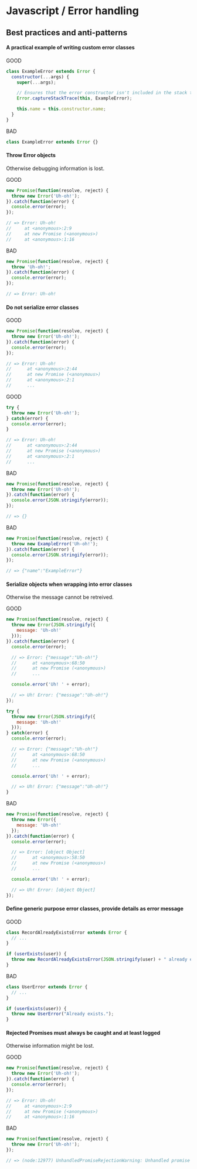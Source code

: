 # Javascript / Error handling

## Best practices and anti-patterns

#### A practical example of writing custom error classes

GOOD

```js
class ExampleError extends Error {
  constructor(...args) {
    super(...args);

    // Ensures that the error constructor isn't included in the stack trace.
    Error.captureStackTrace(this, ExampleError);

    this.name = this.constructor.name;
  }
}
```

BAD

```js
class ExampleError extends Error {}
```

#### Throw Error objects

Otherwise debugging information is lost.

GOOD

```js
new Promise(function(resolve, reject) {
  throw new Error('Uh-oh!');
}).catch(function(error) {
  console.error(error);
});

// => Error: Uh-oh!
//     at <anonymous>:2:9
//     at new Promise (<anonymous>)
//     at <anonymous>:1:16
```

BAD

```js
new Promise(function(resolve, reject) {
  throw 'Uh-oh!';
}).catch(function(error) {
  console.error(error);
});

// => Error: Uh-oh!
```

#### Do not serialize error classes

GOOD

```js
new Promise(function(resolve, reject) {
  throw new Error('Uh-oh!');
}).catch(function(error) {
  console.error(error);
});

// => Error: Uh-oh!
//      at <anonymous>:2:44
//      at new Promise (<anonymous>)
//      at <anonymous>:2:1
//      ...
```

GOOD

```js
try {
  throw new Error('Uh-oh!');
} catch(error) {
  console.error(error);
}

// => Error: Uh-oh!
//      at <anonymous>:2:44
//      at new Promise (<anonymous>)
//      at <anonymous>:2:1
//      ...
```

BAD

```js
new Promise(function(resolve, reject) {
  throw new Error('Uh-oh!');
}).catch(function(error) {
  console.error(JSON.stringify(error));
});

// => {}
```

BAD

```js
new Promise(function(resolve, reject) {
  throw new ExampleError('Uh-oh!');
}).catch(function(error) {
  console.error(JSON.stringify(error));
});

// => {"name":"ExampleError"}
```

#### Serialize objects when wrapping into error classes

Otherwise the message cannot be retreived.

GOOD

```js
new Promise(function(resolve, reject) {
  throw new Error(JSON.stringify({
    message: 'Uh-oh!'
  }));
}).catch(function(error) {
  console.error(error);

  // => Error: {"message":"Uh-oh!"}
  //      at <anonymous>:68:50
  //      at new Promise (<anonymous>)
  //      ...

  console.error('Uh! ' + error);

  // => Uh! Error: {"message":"Uh-oh!"}
});
```

```js
try {
  throw new Error(JSON.stringify({
    message: 'Uh-oh!'
  }));
} catch(error) {
  console.error(error);

  // => Error: {"message":"Uh-oh!"}
  //      at <anonymous>:68:50
  //      at new Promise (<anonymous>)
  //      ...

  console.error('Uh! ' + error);

  // => Uh! Error: {"message":"Uh-oh!"}
}
```

BAD

```js
new Promise(function(resolve, reject) {
  throw new Error({
    message: 'Uh-oh!'
  });
}).catch(function(error) {
  console.error(error);

  // => Error: [object Object]
  //      at <anonymous>:58:50
  //      at new Promise (<anonymous>)
  //      ...

  console.error('Uh! ' + error);

  // => Uh! Error: [object Object]
});
```

#### Define generic purpose error classes, provide details as error message

GOOD

```js
class RecordAlreadyExistsError extends Error {
  // ...
}

if (userExists(user)) {
  throw new RecordAlreadyExistsError(JSON.stringify(user) + " already exists.");
}
```

BAD

```js
class UserError extends Error {
  // ...
}

if (userExists(user)) {
  throw new UserError("Already exists.");
}
```

#### Rejected Promises must always be caught and at least logged

Otherwise information might be lost.

GOOD

```js
new Promise(function(resolve, reject) {
  throw new Error('Uh-oh!');
}).catch(function(error) {
  console.error(error);
});

// => Error: Uh-oh!
//     at <anonymous>:2:9
//     at new Promise (<anonymous>)
//     at <anonymous>:1:16
```

BAD

```js
new Promise(function(resolve, reject) {
  throw new Error('Uh-oh!');
});

// => (node:12977) UnhandledPromiseRejectionWarning: Unhandled promise rejection (rejection id: 1): Error: Uh-oh!
```
